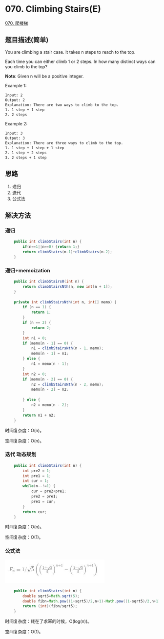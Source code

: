 # 070. Climbing Stairs(E)
[070. 爬楼梯](https://leetcode-cn.com/problems/climbing-stairs/)

## 题目描述\(简单\)

You are climbing a stair case. It takes n steps to reach to the top.

Each time you can either climb 1 or 2 steps. In how many distinct ways can you climb to the top?

**Note**: Given n will be a positive integer.

Example 1:

```
Input: 2
Output: 2
Explanation: There are two ways to climb to the top.
1. 1 step + 1 step
2. 2 steps
```

Example 2:

```
Input: 3
Output: 3
Explanation: There are three ways to climb to the top.
1. 1 step + 1 step + 1 step
2. 1 step + 2 steps
3. 2 steps + 1 step
```

## 思路

1. 递归
2. 迭代
3. 公式法

## 解决方法

### 递归

```java
    public int climbStairs(int n) {
        if(n==1||n==0) {return 1;}
        return climbStairs(n-1)+climbStairs(n-2);
    }
```

### 递归+memoization 
```java
    public int climbStairs0(int n) {
        return climbStairsNth(n, new int[n + 1]);
    }

    private int climbStairsNth(int n, int[] memo) {
        if (n == 1) {
            return 1;
        }
        if (n == 2) {
            return 2;
        }
        int n1 = 0;
        if (memo[n - 1] == 0) {
            n1 = climbStairsNth(n - 1, memo);
            memo[n - 1] = n1;
        } else {
            n1 = memo[n - 1];
        }
        int n2 = 0;
        if (memo[n - 2] == 0) {
            n2 = climbStairsNth(n - 2, memo);
            memo[n - 2] = n2;

        } else {
            n2 = memo[n - 2];
        }
        return n1 + n2;
    }
```

时间复杂度：O(n)。

空间复杂度：O(n)。



### 迭代 动态规划

```java
    public int climbStairs(int n) {
        int pre2 = 1;
        int pre1 = 1;
        int cur = 1;
        while(n--!=1) {
            cur = pre2+pre1;
            pre2 = pre1;
            pre1 = cur;
        }
        return cur;
    }
```

时间复杂度：O(n)。

空间复杂度：O(1)。



### 公式法

![](/assets/001-100/070-solution-3-1.png)

```java
    public int climbStairs(int n) {
        double sqrt5=Math.sqrt(5);
        double fibn=Math.pow((1+sqrt5)/2,n+1)-Math.pow((1-sqrt5)/2,n+1);
        return (int)(fibn/sqrt5);
    }
```
时间复杂度：耗在了求幂的时候，O(log(n))。

空间复杂度：O(1)。



